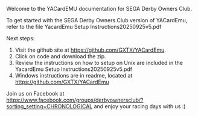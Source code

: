 Welcome to the YACardEMU documentation for SEGA Derby Owners Club. 

To get started with the SEGA Derby Owners Club version of YACardEmu, refer to the file YacardEmu Setup Instructions20250925v5.pdf

Next steps:
1. Visit the github site at https://github.com/GXTX/YACardEmu.
2. Click on code and download the zip.
3. Review the instructions on how to setup on Unix are included in the YacardEmu Setup Instructions20250925v5.pdf
4. Windows instructions are in readme, located at  https://github.com/GXTX/YACardEmu

Join us on Facebook at https://www.facebook.com/groups/derbyownersclub/?sorting_setting=CHRONOLOGICAL and enjoy
your racing days with us :)

